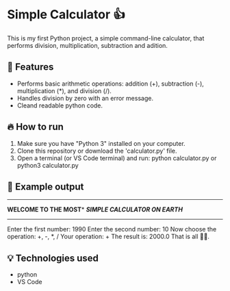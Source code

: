 # Simple Calculator 👍
This is my first Python project, a simple command-line calculator, that performs division, multiplication, subtraction and adition.

## 📗 Features
-   Performs basic arithmetic operations: addition (+), subtraction (-), multiplication (*), and division (/).
-   Handles division by zero with an error message.
-   Cleand readable python code.

## 🔥 How to run 
1. Make sure you have "Python 3" installed on your computer.
2. Clone this repository or download the 'calculator.py' file.
3. Open a terminal (or VS Code terminal) and run:
   python calculator.py
   or
   python3 calculator.py
## 📍 Example output
************************************
********WELCOME TO THE MOST*********
*****SIMPLE CALCULATOR ON EARTH*****
************************************
Enter the first number: 1990
Enter the second number: 10
Now choose the operation: +, -, *, /
Your operation: +
The result is:  2000.0
That is all 👋😊. 

## 💡 Technologies used
-  python
-  VS Code
  


